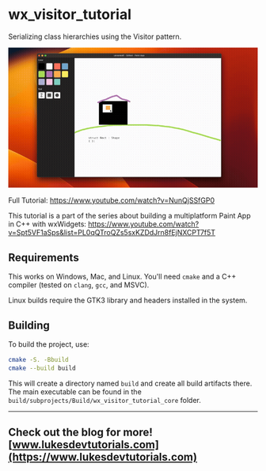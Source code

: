 # wx_visitor_tutorial

Serializing class hierarchies using the Visitor pattern.

[![Video](/output.gif)](https://www.youtube.com/watch?v=NunQjSSfGP0)

Full Tutorial: https://www.youtube.com/watch?v=NunQjSSfGP0

This tutorial is a part of the series about building a multiplatform Paint App in C++ with wxWidgets: https://www.youtube.com/watch?v=Spt5VF1aSps&list=PL0qQTroQZs5sxKZDdJrn8fEjNXCPT7f5T

## Requirements

This works on Windows, Mac, and Linux. You'll need `cmake` and a C++ compiler (tested on `clang`, `gcc`, and MSVC).

Linux builds require the GTK3 library and headers installed in the system.

## Building

To build the project, use:

```bash
cmake -S. -Bbuild
cmake --build build
```

This will create a directory named `build` and create all build artifacts there. The main executable can be found in the `build/subprojects/Build/wx_visitor_tutorial_core` folder.

---
Check out the blog for more! [www.lukesdevtutorials.com](https://www.lukesdevtutorials.com)
---

